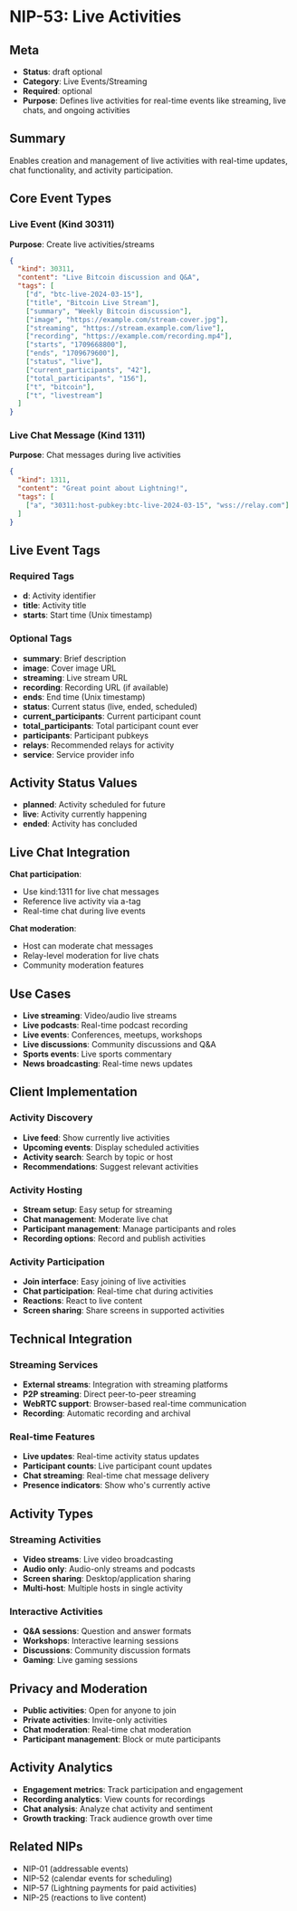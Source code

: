 # NIP-53: Live Activities

## Meta
- **Status**: draft optional
- **Category**: Live Events/Streaming
- **Required**: optional
- **Purpose**: Defines live activities for real-time events like streaming, live chats, and ongoing activities

## Summary
Enables creation and management of live activities with real-time updates, chat functionality, and activity participation.

## Core Event Types

### Live Event (Kind 30311)
**Purpose**: Create live activities/streams
```json
{
  "kind": 30311,
  "content": "Live Bitcoin discussion and Q&A",
  "tags": [
    ["d", "btc-live-2024-03-15"],
    ["title", "Bitcoin Live Stream"],
    ["summary", "Weekly Bitcoin discussion"],
    ["image", "https://example.com/stream-cover.jpg"],
    ["streaming", "https://stream.example.com/live"],
    ["recording", "https://example.com/recording.mp4"],
    ["starts", "1709668800"],
    ["ends", "1709679600"],
    ["status", "live"],
    ["current_participants", "42"],
    ["total_participants", "156"],
    ["t", "bitcoin"],
    ["t", "livestream"]
  ]
}
```

### Live Chat Message (Kind 1311)
**Purpose**: Chat messages during live activities
```json
{
  "kind": 1311,
  "content": "Great point about Lightning!",
  "tags": [
    ["a", "30311:host-pubkey:btc-live-2024-03-15", "wss://relay.com"]
  ]
}
```

## Live Event Tags

### Required Tags
- **d**: Activity identifier
- **title**: Activity title
- **starts**: Start time (Unix timestamp)

### Optional Tags
- **summary**: Brief description
- **image**: Cover image URL
- **streaming**: Live stream URL
- **recording**: Recording URL (if available)
- **ends**: End time (Unix timestamp)
- **status**: Current status (live, ended, scheduled)
- **current_participants**: Current participant count
- **total_participants**: Total participant count ever
- **participants**: Participant pubkeys
- **relays**: Recommended relays for activity
- **service**: Service provider info

## Activity Status Values
- **planned**: Activity scheduled for future
- **live**: Activity currently happening
- **ended**: Activity has concluded

## Live Chat Integration
**Chat participation**:
- Use kind:1311 for live chat messages
- Reference live activity via a-tag
- Real-time chat during live events

**Chat moderation**:
- Host can moderate chat messages
- Relay-level moderation for live chats
- Community moderation features

## Use Cases
- **Live streaming**: Video/audio live streams
- **Live podcasts**: Real-time podcast recording
- **Live events**: Conferences, meetups, workshops
- **Live discussions**: Community discussions and Q&A
- **Sports events**: Live sports commentary
- **News broadcasting**: Real-time news updates

## Client Implementation

### Activity Discovery
- **Live feed**: Show currently live activities
- **Upcoming events**: Display scheduled activities
- **Activity search**: Search by topic or host
- **Recommendations**: Suggest relevant activities

### Activity Hosting
- **Stream setup**: Easy setup for streaming
- **Chat management**: Moderate live chat
- **Participant management**: Manage participants and roles
- **Recording options**: Record and publish activities

### Activity Participation
- **Join interface**: Easy joining of live activities
- **Chat participation**: Real-time chat during activities
- **Reactions**: React to live content
- **Screen sharing**: Share screens in supported activities

## Technical Integration

### Streaming Services
- **External streams**: Integration with streaming platforms
- **P2P streaming**: Direct peer-to-peer streaming
- **WebRTC support**: Browser-based real-time communication
- **Recording**: Automatic recording and archival

### Real-time Features
- **Live updates**: Real-time activity status updates
- **Participant counts**: Live participant count updates
- **Chat streaming**: Real-time chat message delivery
- **Presence indicators**: Show who's currently active

## Activity Types

### Streaming Activities
- **Video streams**: Live video broadcasting
- **Audio only**: Audio-only streams and podcasts
- **Screen sharing**: Desktop/application sharing
- **Multi-host**: Multiple hosts in single activity

### Interactive Activities
- **Q&A sessions**: Question and answer formats
- **Workshops**: Interactive learning sessions
- **Discussions**: Community discussion formats
- **Gaming**: Live gaming sessions

## Privacy and Moderation
- **Public activities**: Open for anyone to join
- **Private activities**: Invite-only activities
- **Chat moderation**: Real-time chat moderation
- **Participant management**: Block or mute participants

## Activity Analytics
- **Engagement metrics**: Track participation and engagement
- **Recording analytics**: View counts for recordings
- **Chat analysis**: Analyze chat activity and sentiment
- **Growth tracking**: Track audience growth over time

## Related NIPs
- NIP-01 (addressable events)
- NIP-52 (calendar events for scheduling)
- NIP-57 (Lightning payments for paid activities)
- NIP-25 (reactions to live content) 